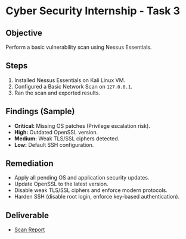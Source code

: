 # Cyber Security Internship - Task 3

## Objective
Perform a basic vulnerability scan using Nessus Essentials.

## Steps
1. Installed Nessus Essentials on Kali Linux VM.
2. Configured a Basic Network Scan on `127.0.0.1`.
3. Ran the scan and exported results.

## Findings (Sample)
- **Critical:** Missing OS patches (Privilege escalation risk).
- **High:** Outdated OpenSSL version.
- **Medium:** Weak TLS/SSL ciphers detected.
- **Low:** Default SSH configuration.

## Remediation
- Apply all pending OS and application security updates.
- Update OpenSSL to the latest version.
- Disable weak TLS/SSL ciphers and enforce modern protocols.
- Harden SSH (disable root login, enforce key-based authentication).

## Deliverable
- [Scan Report](./vulnerability_scan_report.pdf)
